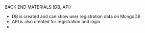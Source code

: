 BACK END MATERIALS (DB, API)
- DB is created and can show user registration data on MongoDB
- API is also created for registration and login
- 